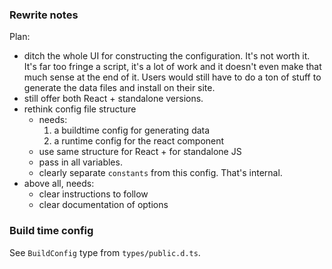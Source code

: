 ### Rewrite notes

Plan:

- ditch the whole UI for constructing the configuration. It's not worth it. It's far too fringe a script, it's a lot of work and it doesn't even make that much sense at the end of it. Users would still have to do a ton of stuff to generate the data files and install on their site.
- still offer both React + standalone versions.
- rethink config file structure
  - needs:
    1. a buildtime config for generating data
    2. a runtime config for the react component
  - use same structure for React + for standalone JS
  - pass in all variables.
  - clearly separate `constants` from this config. That's internal.
- above all, needs:
  - clear instructions to follow
  - clear documentation of options

### Build time config

See `BuildConfig` type from `types/public.d.ts`.
